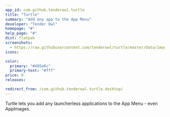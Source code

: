 ```yaml
---
app_id: com.github.tenderowl.turtle
title: "Turtle"
summary: "Add any app to the App Menu"
developer: "Tender Owl"
homepage: "#"
help_page: "#"
dist: flatpak
screenshots:
  - https://raw.githubusercontent.com/tenderowl/turtle/master/data/images/turtle-screenshot.png
icons:

color:
  primary: "#485a6c"
  primary-text: "#fff"
price: 0
releases:

redirect_from: /com.github.tenderowl.turtle.desktop/
---
```


<p>Turtle lets you add any launcherless applications to the App Menu - even AppImages.</p>